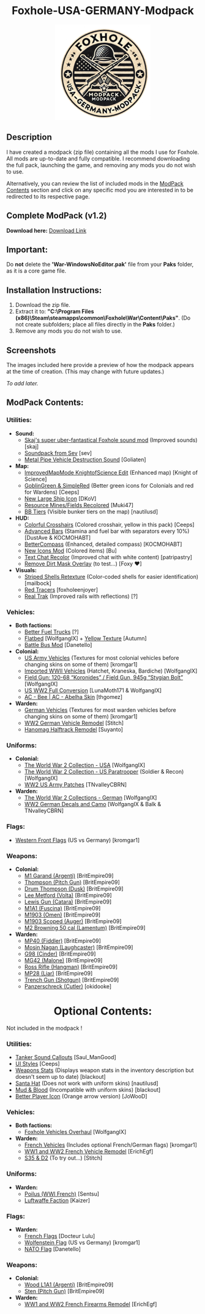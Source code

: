 **<h1 align="center">Foxhole-USA-GERMANY-Modpack</h1>**

<p align="center">
  <img src="src/static/img/logo.png" alt="logo" width="250">
</p>

## Description

I have created a modpack (zip file) containing all the mods I use for Foxhole. All mods are up-to-date and fully compatible. I recommend downloading the full pack, launching the game, and removing any mods you do not wish to use.

Alternatively, you can review the list of included mods in the [ModPack Contents](#modpack-contents) section and click on any specific mod you are interested in to be redirected to its respective page.

<!-- Alternatively, you can download the files divided into categories. However, this approach is less intuitive as it may be harder to understand the function of each file. (**Note: These category files are outdated for now, do not use**).

Another option is to review the list of included mods in the first comments of the post and click on any specific mod you are interested in to be redirected to its respective page. -->

## Complete ModPack (v1.2)
**Download here:**
<a href="https://drive.google.com/file/d/12xMKNTcYYfXOtQ03mqKk0KITDkFow0LD/view?usp=drive_link" target="_blank">Download Link</a>

<!-- ## By Categories (Outdated)

### Utilities:
[Download Link](https://drive.google.com/file/d/137X8eCT39pwKnSrGPsarN7CvG__CvFuv/view?usp=drive_link)

### Vehicles:
[Download Link](https://drive.google.com/file/d/139G5tvWvsYWiYwrRk_px9ebqc-WgkGnM/view?usp=drive_link)

### Uniforms:
[Download Link](https://drive.google.com/file/d/13EnUm8wTJStisW2NLK_rsgZ3xuxBUgOJ/view?usp=drive_link)

### Flags:
[Download Link](https://drive.google.com/file/d/13CWzjyZ5F3REaHFmLcSl7ayMJrR2nd1J/view?usp=drive_link)

### Weapons:
[Download Link](https://drive.google.com/file/d/13GKnOy3kNwC0708uyON6Ue-4kKF_eG3K/view?usp=drive_link) -->

## Important:
Do **not** delete the **'War-WindowsNoEditor.pak'** file from your **Paks** folder, as it is a core game file.

## Installation Instructions:
1. Download the zip file.
2. Extract it to: **"C:\Program Files (x86)\Steam\steamapps\common\Foxhole\War\Content\Paks"**. (Do not create subfolders; place all files directly in the **Paks** folder.)
3. Remove any mods you do not wish to use.

## Screenshots
The images included here provide a preview of how the modpack appears at the time of creation. (This may change with future updates.)

*To add later.*
## ModPack Contents:

### Utilities:
- **Sound:**
  - [Skaj's super uber-fantastical Foxhole sound mod](https://skaj999.itch.io/super-uber-fantastical-foxhole-sound-mod) (Improved sounds) [skaj]
  - [Soundpack from Sev](https://www.nexusmods.com/foxhole/mods/102) [sev]
  - [Metal Pipe Vehicle Destruction Sound](https://goliaten.itch.io/foxhole-metal-pipe-vehicle-destruction-sound) [Goliaten]
- **Map:**
  - [ImprovedMapMode KnightofScience Edit](https://knight-of-science.itch.io/improved-map-mod-kos-edit) (Enhanced map) [Knight of Science]
  - [GoblinGreen & SimpleRed](https://ceeps.itch.io/chadblue-simplered-ui) (Better green icons for Colonials and red for Wardens) [Ceeps]
  - [New Large Ship Icon](https://dkov.itch.io/foxhole-new-large-ship-icon) [DKoV]
  - [Resource Mines/Fields Recolored](https://muki47.itch.io/foxhole-resource-minesfields-recolored) [Muki47]
  - [BB Tiers](https://nautilusd.itch.io/bb-tiers) (Visible bunker tiers on the map) [nautilusd]
- **HUD:**
  - [Colorful Crosshairs](https://ceeps.itch.io/colorful-crosshairs) (Colored crosshair, yellow in this pack) [Ceeps]
  - [Advanced Bars](https://www.nexusmods.com/foxhole/mods/29) (Stamina and fuel bar with separators every 10%) [DustAve & KOCMOHABT]
  - [BetterCompass](https://www.nexusmods.com/foxhole/mods/27) (Enhanced, detailed compass) [KOCMOHABT]
  - [New Icons Mod](https://rainbowbu.itch.io/new-icons-modfoxhole) (Colored items) [Bu]
  - [Text Chat Recolor](https://www.nexusmods.com/foxhole/mods/127) (Improved chat with white content) [patripastry]
  - [Remove Dirt Mask Overlay](https://wowitsafox.itch.io/foxhole-remove-dirt-mask-overlay) (to test...) [Foxy ♥]
- **Visuals:**
  - [Striped Shells Retexture](https://www.nexusmods.com/foxhole/mods/105) (Color-coded shells for easier identification) [mailbock]
  - [Red Tracers](https://foxholeenjoyer.itch.io/redtracers) [foxholeenjoyer]
  - [Real Trak](https://discord.com/channels/344477723495759876/1042250271281127425/1090921702613073980) (Improved rails with reflections) [?]

### Vehicles:
- **Both factions:**
  - [Better Fuel Trucks](https://discord.com/channels/344477723495759876/1042250271281127425/1100476939648630804) [?]
  - [Flatbed](https://www.nexusmods.com/foxhole/mods/52) [WolfgangIX] + [Yellow Texture](https://discord.com/channels/867256068475977748/1283097872790851687/1283097872790851687) [Autumn]
  - [Battle Bus Mod](https://danetello.itch.io/foxhole-battle-bus-mod) [Danetello]
- **Colonial:**
  - [US Army Vehicles](https://www.nexusmods.com/foxhole/mods/35) (Textures for most colonial vehicles before changing skins on some of them) [kromgar1]
  - [Imported WWII Vehicles](https://www.nexusmods.com/foxhole/mods/87) (Hatchet, Kraneska, Bardiche) [WolfgangIX]
  - [Field Gun: 120-68 “Koronides” / Field Gun, 945g “Stygian Bolt”](https://www.nexusmods.com/foxhole/mods/52) [WolfgangIX]
  - [US WW2 Full Conversion](https://discord.com/channels/867256068475977748/1222946596241539112/1236724193463242792) [LunaMoth171 & WolfgangIX]
  - [AC - Bee | AC - Abelha Skin](https://thgomez.itch.io/ac-bee-ubge-doctrine-skin) [thgomez]
- **Warden:**
  - [German Vehicles](https://www.nexusmods.com/foxhole/mods/45) (Textures for most warden vehicles before changing skins on some of them) [kromgar1]
  - [WW2 German Vehicle Remodel](https://www.nexusmods.com/foxhole/mods/111) [Stitch]
  - [Hanomag Halftrack Remodel](https://suyanto.itch.io/foxhole-hanomag-halftrack-remodel) [Suyanto]

### Uniforms:
- **Colonial:**
  - [The World War 2 Collection - USA](https://www.nexusmods.com/foxhole/mods/39) [WolfgangIX]
  - [The World War 2 Collection - US Paratrooper](https://www.nexusmods.com/foxhole/mods/50) (Soldier & Recon) [WolfgangIX]
  - [WW2 US Army Patches](https://tnvalleycbrn.itch.io/ww2-us-army-patches) [TNvalleyCBRN]
- **Warden:**
  - [The World War 2 Collections - German](https://www.nexusmods.com/foxhole/mods/40) [WolfgangIX]
  - [WW2 German Decals and Camo](https://www.nexusmods.com/foxhole/mods/53) [WolfgangIX & Balk & TNvalleyCBRN]

### Flags:
- [Western Front Flags](https://www.nexusmods.com/foxhole/mods/45) (US vs Germany) [kromgar1]

### Weapons:
- **Colonial:**
  - [M1 Garand (Argenti)](https://britempire09.itch.io/m1-garand-for-argenti) [BritEmpire09]
  - [Thompson (Pitch Gun)](https://britempire09.itch.io/thompson-m1928a1-for-pitch-gun) [BritEmpire09]
  - [Drum Thompson (Dusk)](https://britempire09.itch.io/drum) [BritEmpire09]
  - [Lee Metford (Volta)](https://britempire09.itch.io/lee-metford-rifle-for-volta) [BritEmpire09]
  - [Lewis Gun (Catara)](https://britempire09.itch.io/lewis-gun-alt-version-for-catara) [BritEmpire09]
  - [M1A1 (Fuscina)](https://britempire09.itch.io/m1a1) [BritEmpire09]
  - [M1903 (Omen)](https://britempire09.itch.io/m1903-for-omen) [BritEmpire09]
  - [M1903 Scoped (Auger)](https://britempire09.itch.io/m1903-scoped-for-auger) [BritEmpire09]
  - [M2 Browning 50 cal (Lamentum)](https://britempire09.itch.io/50cal-for-collie-tripod-mg) [BritEmpire09]
- **Warden:**
  - [MP40 (Fiddler)](https://britempire09.itch.io/mp40-for-fiddler) [BritEmpire09]
  - [Mosin Nagan (Laughcaster)](https://britempire09.itch.io/waw-mosin-for-loughcaster) [BritEmpire09]
  - [G98 (Cinder)](https://britempire09.itch.io/g98-for-clancy-cinder) [BritEmpire09]
  - [MG42 (Malone)](https://britempire09.itch.io/mg42-redux-for-malone) [BritEmpire09]
  - [Ross Rifle (Hangman)](https://britempire09.itch.io/ross-rifle-for-hangman) [BritEmpire09]
  - [MP28 (Liar)](https://britempire09.itch.io/mp28-for-liar) [BritEmpire09]
  - [Trench Gun (Shotgun)](https://britempire09.itch.io/trenchgun-for-shotgun) [BritEmpire09]
  - [Panzerschreck (Cutler)](https://okidoooke.itch.io/world-war-ii-infantry-weapons) [okidooke]

**<h1 align="center">Optional Contents:</h1>**
Not included in the modpack !

### Utilities:
- [Tanker Sound Callouts](https://saul-mangood.itch.io/tanker-callouts) [Saul_ManGood]
- [UI Styles](https://ceeps.itch.io/foxhole-ui-styles) [Ceeps]
- [Weapons Stats](https://discord.com/channels/867256068475977748/1200427677652365363/1200427677652365363) (Displays weapon stats in the inventory description but doesn't seem up to date) [blackout]
- [Santa Hat](https://nautilusd.itch.io/santa-hat) (Does not work with uniform skins) [nautilusd]
- [Mud & Blood](https://biackout.itch.io/shit-grenade-private-throw-it-back-now) (Incompatible with uniform skins) [blackout]
- [Better Player Icon](https://j0w00d.itch.io/better-player-icon) (Orange arrow version) [JoWooD]

### Vehicles:
- **Both factions:**
  - [Foxhole Vehicles Overhaul](https://www.nexusmods.com/foxhole/mods/10) [WolfgangIX]
- **Warden:**
  - [French Vehicles](https://www.nexusmods.com/foxhole/mods/38) (Includes optional French/German flags) [kromgar1]
  - [WW1 and WW2 French Vehicle Remodel](https://www.nexusmods.com/foxhole/mods/109) [ErichEgf]
  - [S35 & D2](https://discord.com/channels/867256068475977748/937779375942815825/1255343295689658368) (To try out...) [Stitch]

### Uniforms:
- **Warden:**
  - [Poilus (WWI French)](https://sentsu.itch.io/foxhole-warden-french-ww1-poilus) [Sentsu]
  - [Luftwaffe Faction](https://www.nexusmods.com/foxhole/mods/89) [Kaizer]

### Flags:
- **Warden:**
  - [French Flags](https://www.nexusmods.com/foxhole/mods/69) [Docteur Lulu]
  - [Wolfenstein Flag](https://www.nexusmods.com/foxhole/mods/45) (US vs Germany) [kromgar1]
  - [NATO Flag](https://discord.com/channels/867256068475977748/1191260498948268132/1304585617514037248) [Danetello]

### Weapons:
- **Colonial:**
  - [Wood L1A1 (Argenti)](https://britempire09.itch.io/wood-l1a1-for-argenti) [BritEmpire09]
  - [Sten (Pitch Gun)](https://britempire09.itch.io/sten-for-pitch-gun) [BritEmpire09]
- **Warden:**
  - [WW1 and WW2 French Firearms Remodel](https://www.nexusmods.com/foxhole/mods/110) [ErichEgf]